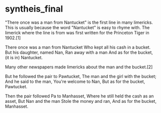 # syntheis_final

"There once was a man from Nantucket" is the first line in many limericks. This is usually because the word "Nantucket" is easy to rhyme with. The limerick where the line is from was first written for the Princeton Tiger in 1902.[1]

There once was a man from Nantucket
Who kept all his cash in a bucket.
    But his daughter, named Nan,
    Ran away with a man
And as for the bucket, (it is in) Nantucket.

Many other newspapers made limericks about the man and the bucket.[2]

But he followed the pair to Pawtucket,
The man and the girl with the bucket;
    And he said to the man,
    You're welcome to Nan,
But as for the bucket, Pawtucket.

Then the pair followed Pa to Manhasset,
Where he still held the cash as an asset,
    But Nan and the man
    Stole the money and ran,
And as for the bucket, Manhasset.
